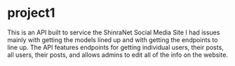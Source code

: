 # project1
This is an API built to service the ShinraNet Social Media Site
I had issues mainly with getting the models lined up and with getting the endpoints to line up.
The API features endpoints for getting individual users, their posts, all users, their posts, and allows admins
to edit all of the info on the website.
